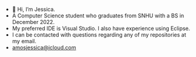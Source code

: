 - 👋 Hi, I’m Jessica. 
- A Computer Science student who graduates from SNHU with a BS in December 2022.  
- My preferred IDE is Visual Studio. I also have experience using Eclipse.
- I can be contacted with questions regarding any of my repositories at my email.
-  amosjessica@icloud.com


<!---
jamos94/jamos94 is a ✨ special ✨ repository because its `README.md` (this file) appears on your GitHub profile.
You can click the Preview link to take a look at your changes.
--->
